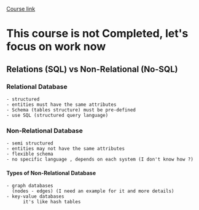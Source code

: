 [Course link](https://www.youtube.com/playlist?list=PLE8kQVoC67PwDlBRwm2QrKk5Go7p_zHPL)
# This course is not Completed, let's focus on work now

## Relations (SQL) vs Non-Relational (No-SQL)

### Relational Database
	- structured
	- entities must have the same attributes
	- Schema (tables structure) must be pre-defined
	- use SQL (structured query language)




### Non-Relational Database
	- semi structured
	- entities may not have the same attributes
	- flexible schema
	- no specific language , depends on each system (I don't know how ?)

#### Types of Non-Relational Database
	- graph databases
	  (nodes - edges) (I need an example for it and more details)
	- key-value databases
		  it's like hash tables
  
	  
	  


